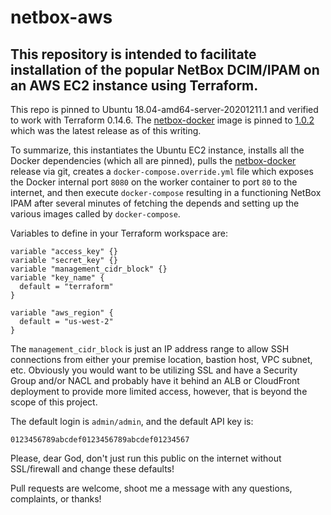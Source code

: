 # netbox-aws
## This repository is intended to facilitate installation of the popular NetBox DCIM/IPAM on an AWS EC2 instance using Terraform. 


This repo is pinned to Ubuntu 18.04-amd64-server-20201211.1 and verified to work with Terraform 0.14.6. The [netbox-docker](https://github.com/netbox-community/netbox-docker) image is pinned to [1.0.2](https://github.com/netbox-community/netbox-docker/releases/tag/1.0.2) which was the latest release as of this writing. 

To summarize, this instantiates the Ubuntu EC2 instance, installs all the Docker dependencies (which all are pinned), pulls the [netbox-docker](https://github.com/netbox-community/netbox-docker) release via git, creates a `docker-compose.override.yml` file which exposes the Docker internal port `8080` on the worker container to port `80` to the internet, and then execute `docker-compose` resulting in a functioning NetBox IPAM  after several minutes of fetching the depends and setting up the various images called by `docker-compose`.


Variables to define in your Terraform workspace are: 

```hcl 
variable "access_key" {}
variable "secret_key" {}
variable "management_cidr_block" {}
variable "key_name" {
  default = "terraform"
}

variable "aws_region" {
  default = "us-west-2"
}
```
The `management_cidr_block` is just an IP address range to allow SSH connections from either your premise location, bastion host, VPC subnet, etc. Obviously you would want to be utilizing SSL and have a Security Group and/or NACL and probably have it behind an ALB or CloudFront deployment to provide more limited access, however, that is beyond the scope of this project.

The default login is `admin/admin`, and the default API key is:

`0123456789abcdef0123456789abcdef01234567`

Please, dear God, don't just run this public on the internet without SSL/firewall and change these defaults!

Pull requests are welcome, shoot me a message with any questions, complaints, or thanks! 